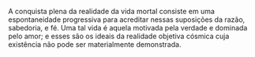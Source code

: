 ﻿A conquista plena da realidade da vida mortal consiste em uma espontaneidade progressiva para acreditar nessas suposições da razão, sabedoria, e fé. Uma tal vida é aquela motivada pela verdade e dominada pelo amor; e esses são os ideais da realidade objetiva cósmica cuja existência não pode ser materialmente demonstrada.